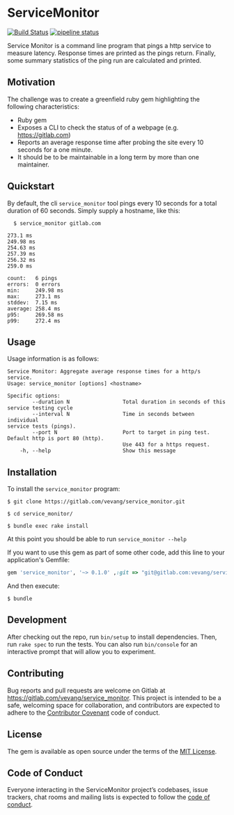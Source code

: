 # ServiceMonitor
[![Build
Status](https://travis-ci.org/svevang/service_monitor.svg?branch=master)](https://travis-ci.org/svevang/service_monitor)
[![pipeline
status](https://gitlab.com/vevang/service_monitor/badges/master/pipeline.svg)](https://gitlab.com/vevang/service_monitor/commits/master)


Service Monitor is a command line program that pings a http service to
measure latency. Response times are printed as the pings return.
Finally, some summary statistics of the ping run are calculated and
printed.

## Motivation

The challenge was to create a greenfield ruby gem highlighting
the following characteristics:

* Ruby gem
* Exposes a CLI to check the status of of a webpage (e.g. https://gitlab.com)
* Reports an average response time after probing the site every 10 seconds for a one minute.
* It should be to be maintainable in a long term by more than one maintainer.


## Quickstart

By default, the cli `service_monitor` tool pings every 10 seconds for a
total duration of 60 seconds. Simply supply a hostname, like this:

```
  $ service_monitor gitlab.com

273.1 ms
249.98 ms
254.63 ms
257.39 ms
256.32 ms
259.0 ms

count:   6 pings
errors:  0 errors
min:     249.98 ms
max:     273.1 ms
stddev:  7.15 ms
average: 258.4 ms
p95:     269.58 ms
p99:     272.4 ms
```

## Usage

Usage information is as follows:

```
Service Monitor: Aggregate average response times for a http/s service.
Usage: service_monitor [options] <hostname>

Specific options:
        --duration N                 Total duration in seconds of this
service testing cycle
        --interval N                 Time in seconds between individual
service tests (pings).
        --port N                     Port to target in ping test.
Default http is port 80 (http).
                                     Use 443 for a https request.
    -h, --help                       Show this message
```

## Installation

To install the `service_monitor` program:

```
$ git clone https://gitlab.com/vevang/service_monitor.git

$ cd service_monitor/

$ bundle exec rake install
```

At this point you should be able to run `service_monitor --help`

If you want to use this gem as part of some other code, add this line to your application's Gemfile:

```ruby
gem 'service_monitor', '~> 0.1.0' ,:git => "git@gitlab.com:vevang/service_monitor.git"
```

And then execute:

    $ bundle


## Development

After checking out the repo, run `bin/setup` to install dependencies. Then, run `rake spec` to run the tests. You can also run `bin/console` for an interactive prompt that will allow you to experiment.

## Contributing

Bug reports and pull requests are welcome on Gitlab at https://gitlab.com/vevang/service_monitor. This project is intended to be a safe, welcoming space for collaboration, and contributors are expected to adhere to the [Contributor Covenant](http://contributor-covenant.org) code of conduct.

## License

The gem is available as open source under the terms of the [MIT License](https://opensource.org/licenses/MIT).

## Code of Conduct

Everyone interacting in the ServiceMonitor project’s codebases, issue trackers, chat rooms and mailing lists is expected to follow the [code of conduct](https://gitlab.com/vevang/service_monitor/blob/master/CODE_OF_CONDUCT.md).

